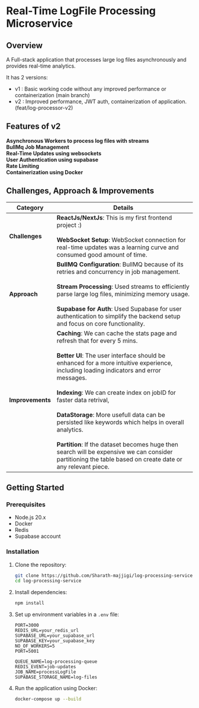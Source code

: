 # Real-Time LogFile Processing Microservice

## Overview

A Full-stack application that processes large log files asynchronously and provides real-time analytics.

It has 2 versions:
- v1 : Basic working code without any improved performance or containerization (main branch)
- v2 : Improved performance, JWT auth, containerization of application. (feat/log-processor-v2)

## Features of v2
 **Asynchronous Workers to process log files with streams**  <br>
 **BullMq Job Management**   <br>
 **Real-Time Updates using websockets** <br>
 **User Authentication using supabase**    <br>
 **Rate Limiting** <br>
 **Containerization using Docker**   <br>



## Challenges, Approach & Improvements

| Category         | Details                                                                                                           |
|------------------|-------------------------------------------------------------------------------------------------------------------|
| **Challenges**    | **ReactJs/NextJs**: This is my first frontend project :) <br> <br> **WebSocket Setup**: WebSocket connection for real-time updates was a learning curve and consumed good amount of time. |
| **Approach**      | **BullMQ Configuration**: BullMQ because of its retries and concurrency in job management. <br> <br> **Stream Processing**: Used streams to efficiently parse large log files, minimizing memory usage. <br> <br> **Supabase for Auth**: Used Supabase for user authentication to simplify the backend setup and focus on core functionality. |
| **Improvements**  | **Caching**: We can cache the stats page and refresh that for every 5 mins. <br> <br> **Better UI**: The user interface should be enhanced for a more intuitive experience, including loading indicators and error messages. <br> <br> **Indexing**: We can create index on jobID for faster data retrival, <br> <br> **DataStorage**: More usefull data can be persisted like keywords which helps in overall analytics. <br> <br> **Partition**: If the dataset becomes huge then search will be expensive we can consider partitioning the table based on create date or any relevant piece.

## Getting Started

### Prerequisites

- Node.js 20.x
- Docker
- Redis
- Supabase account

### Installation

1. Clone the repository:
   ```bash
   git clone https://github.com/Sharath-majjigi/log-processing-service.git
   cd log-processing-service
   ```

2. Install dependencies:
   ```bash
   npm install
   ```

3. Set up environment variables in a `.env` file:
   ```plaintext
   PORT=3000
   REDIS_URL=your_redis_url
   SUPABASE_URL=your_supabase_url
   SUPABASE_KEY=your_supabase_key
   NO_OF_WORKERS=5
   PORT=5001
    
   QUEUE_NAME=log-processing-queue
   REDIS_EVENT=job-updates
   JOB_NAME=processLogFile
   SUPABASE_STORAGE_NAME=log-files
   ```

4. Run the application using Docker:
   ```bash
   docker-compose up --build
   ```
